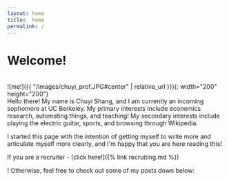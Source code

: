 ```yaml
---
layout: home
title:  home
permalink: /
---
```


# Welcome!
<br/>
![me!]({{ "/images/chuyi_prof.JPG#center" | relative_url }}){: width="200" height="200"}
<br>
Hello there! My name is Chuyi Shang, and I am currently an incoming sophomore at UC Berkeley. My primary interests include economics research, automating things, and teaching! My secondary interests include playing the electric guitar, sports, and browsing through Wikipedia. 

I started this page with the intention of getting myself to write more and articulate myself more clearly, and I'm happy that you are here reading this! 

If you are a recruiter - [click here!]({% link recruiting.md %})

! Otherwise, feel free to check out some of my posts down below: